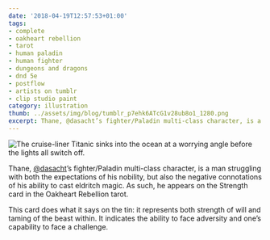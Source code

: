 ```yaml
---
date: '2018-04-19T12:57:53+01:00'
tags:
- complete
- oakheart rebellion
- tarot
- human paladin
- human fighter
- dungeons and dragons
- dnd 5e
- postflow
- artists on tumblr
- clip studio paint
category: illustration
thumb: ../assets/img/blog/tumblr_p7ehk6ATcG1v28ub8o1_1280.png
excerpt: Thane, @dasacht’s fighter/Paladin multi-class character, is a man struggling with both the expectations of his nobility
---
```


 ![The cruise-liner Titanic sinks into the ocean at a worrying angle before the lights all switch off.](/img/blog/tumblr_p7ehk6ATcG1v28ub8o1_1280.png) 


Thane, [@dasacht](https://tmblr.co/mdhzzcAzF2ih8DLt2wscbbQ)’s fighter/Paladin multi-class character, is a man struggling with both the expectations of his nobility, but also the negative connotations of his ability to cast eldritch magic. As such, he appears on the Strength card in the Oakheart Rebellion tarot.

This card does what it says on the tin: it represents both strength of will and taming of the beast within. It indicates the ability to face adversity and one’s capability to face a challenge.

